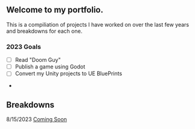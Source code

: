 ## Welcome to my portfolio.

This is a compiliation of projects I have worked on over the last few years and breakdowns for each one.

### 2023 Goals
- [ ] Read "Doom Guy"
- [ ] Publish a game using Godot
- [ ] Convert my Unity projects to UE BluePrints
-

## Breakdowns
8/15/2023 [Coming Soon](#)

